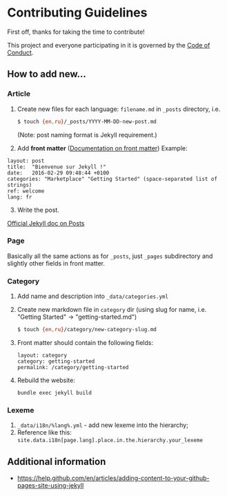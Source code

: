 # Contributing Guidelines

First off, thanks for taking the time to contribute!

This project and everyone participating in it is governed by the [Code of Conduct](CODE_OF_CONDUCT.md).

## How to add new...

### Article

1. Create new files for each language: `filename.md` in `_posts` directory, i.e.

    ```bash
    $ touch {en,ru}/_posts/YYYY-MM-DD-new-post.md
    ```
    (Note: post naming format is Jekyll requirement.)

2. Add **front matter** ([Documentation on front matter](https://jekyllrb.com/docs/front-matter/))
Example:
```
layout: post
title:  "Bienvenue sur Jekyll !"
date:   2016-02-29 09:48:44 +0100
categories: "Marketplace" "Getting Started" (space-separated list of strings)
ref: welcome
lang: fr
```

3. Write the post.

[Official Jekyll doc on Posts](https://jekyllrb.com/docs/posts/)

### Page

Basically all the same actions as for `_posts`, just `_pages` subdirectory and slightly other fields in front matter.

### Category
1. Add name and description into `_data/categories.yml`
2. Create new markdown file in `category` dir (using slug for name, i.e. "Getting Started" -> "getting-started.md")

    ```bash
    $ touch {en,ru}/category/new-category-slug.md
    ```

3. Front matter should contain the following fields:
    ```
    layout: category
    category: getting-started
    permalink: /category/getting-started
    ```

3. Rebuild the website:
    ```
    bundle exec jekyll build
    ```

### Lexeme
1. `_data/i18n/%lang%.yml` - add new lexeme into the hierarchy;
2. Reference like this: `site.data.i18n[page.lang].place.in.the.hierarchy.your_lexeme`

## Additional information

- https://help.github.com/en/articles/adding-content-to-your-github-pages-site-using-jekyll
